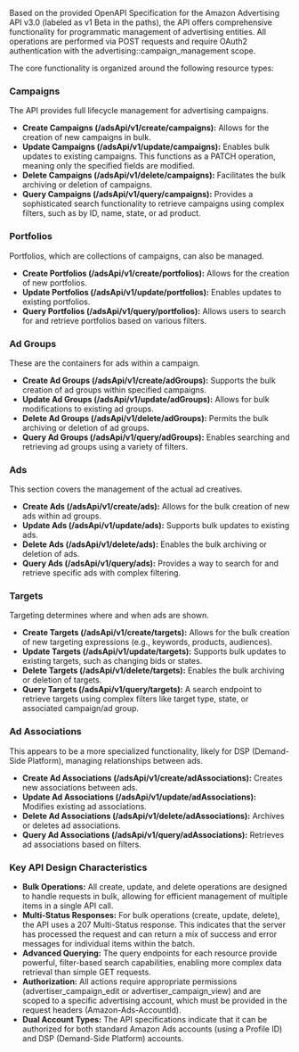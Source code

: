 <!-- @format -->

Based on the provided OpenAPI Specification for the Amazon Advertising API v3.0 (labeled as v1 Beta in the paths), the API offers comprehensive functionality for programmatic management of advertising entities. All operations are performed via POST requests and require OAuth2 authentication with the advertising::campaign_management scope.

The core functionality is organized around the following resource types:

### **Campaigns**

The API provides full lifecycle management for advertising campaigns.

- **Create Campaigns (/adsApi/v1/create/campaigns):** Allows for the creation of new campaigns in bulk.
- **Update Campaigns (/adsApi/v1/update/campaigns):** Enables bulk updates to existing campaigns. This functions as a PATCH operation, meaning only the specified fields are modified.
- **Delete Campaigns (/adsApi/v1/delete/campaigns):** Facilitates the bulk archiving or deletion of campaigns.
- **Query Campaigns (/adsApi/v1/query/campaigns):** Provides a sophisticated search functionality to retrieve campaigns using complex filters, such as by ID, name, state, or ad product.

### **Portfolios**

Portfolios, which are collections of campaigns, can also be managed.

- **Create Portfolios (/adsApi/v1/create/portfolios):** Allows for the creation of new portfolios.
- **Update Portfolios (/adsApi/v1/update/portfolios):** Enables updates to existing portfolios.
- **Query Portfolios (/adsApi/v1/query/portfolios):** Allows users to search for and retrieve portfolios based on various filters.

### **Ad Groups**

These are the containers for ads within a campaign.

- **Create Ad Groups (/adsApi/v1/create/adGroups):** Supports the bulk creation of ad groups within specified campaigns.
- **Update Ad Groups (/adsApi/v1/update/adGroups):** Allows for bulk modifications to existing ad groups.
- **Delete Ad Groups (/adsApi/v1/delete/adGroups):** Permits the bulk archiving or deletion of ad groups.
- **Query Ad Groups (/adsApi/v1/query/adGroups):** Enables searching and retrieving ad groups using a variety of filters.

### **Ads**

This section covers the management of the actual ad creatives.

- **Create Ads (/adsApi/v1/create/ads):** Allows for the bulk creation of new ads within ad groups.
- **Update Ads (/adsApi/v1/update/ads):** Supports bulk updates to existing ads.
- **Delete Ads (/adsApi/v1/delete/ads):** Enables the bulk archiving or deletion of ads.
- **Query Ads (/adsApi/v1/query/ads):** Provides a way to search for and retrieve specific ads with complex filtering.

### **Targets**

Targeting determines where and when ads are shown.

- **Create Targets (/adsApi/v1/create/targets):** Allows for the bulk creation of new targeting expressions (e.g., keywords, products, audiences).
- **Update Targets (/adsApi/v1/update/targets):** Supports bulk updates to existing targets, such as changing bids or states.
- **Delete Targets (/adsApi/v1/delete/targets):** Enables the bulk archiving or deletion of targets.
- **Query Targets (/adsApi/v1/query/targets):** A search endpoint to retrieve targets using complex filters like target type, state, or associated campaign/ad group.

### **Ad Associations**

This appears to be a more specialized functionality, likely for DSP (Demand-Side Platform), managing relationships between ads.

- **Create Ad Associations (/adsApi/v1/create/adAssociations):** Creates new associations between ads.
- **Update Ad Associations (/adsApi/v1/update/adAssociations):** Modifies existing ad associations.
- **Delete Ad Associations (/adsApi/v1/delete/adAssociations):** Archives or deletes ad associations.
- **Query Ad Associations (/adsApi/v1/query/adAssociations):** Retrieves ad associations based on filters.

### **Key API Design Characteristics**

- **Bulk Operations:** All create, update, and delete operations are designed to handle requests in bulk, allowing for efficient management of multiple items in a single API call.
- **Multi-Status Responses:** For bulk operations (create, update, delete), the API uses a 207 Multi-Status response. This indicates that the server has processed the request and can return a mix of success and error messages for individual items within the batch.
- **Advanced Querying:** The query endpoints for each resource provide powerful, filter-based search capabilities, enabling more complex data retrieval than simple GET requests.
- **Authorization:** All actions require appropriate permissions (advertiser_campaign_edit or advertiser_campaign_view) and are scoped to a specific advertising account, which must be provided in the request headers (Amazon-Ads-AccountId).
- **Dual Account Types:** The API specifications indicate that it can be authorized for both standard Amazon Ads accounts (using a Profile ID) and DSP (Demand-Side Platform) accounts.
